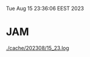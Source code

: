 Tue Aug 15 23:36:06 EEST 2023
# JAM
<a href='./cache/202308/15_23.log'>./cache/202308/15_23.log</a>
